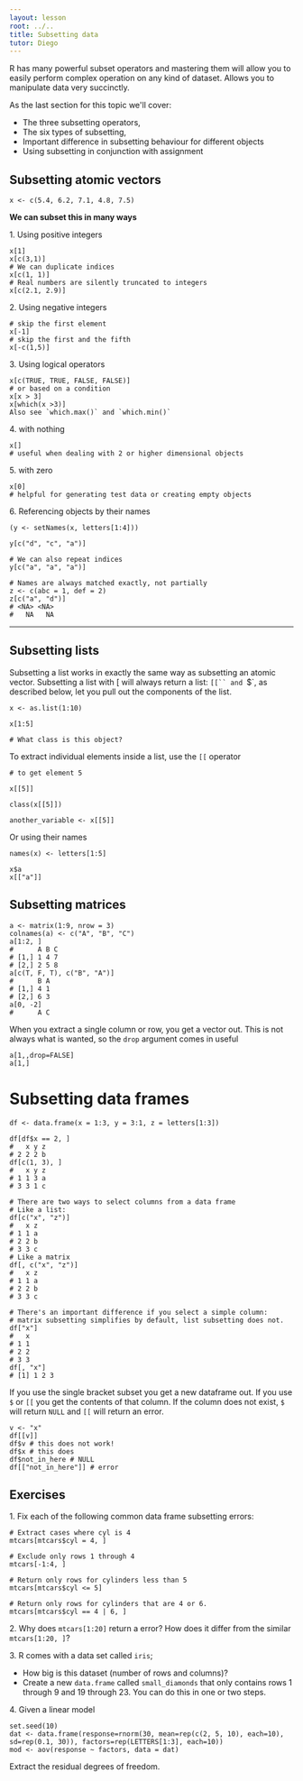 ```yaml
---
layout: lesson
root: ../..
title: Subsetting data
tutor: Diego
---
```


R has many powerful subset operators and mastering them will allow you to easily perform complex operation on any kind of dataset. Allows you to manipulate data very succinctly.

As the last section for this topic we'll cover:

* The three subsetting operators,
* The six types of subsetting,
* Important difference in subsetting behaviour for different objects 
* Using subsetting in conjunction with assignment


## Subsetting atomic vectors

```
x <- c(5.4, 6.2, 7.1, 4.8, 7.5)  
```

**We can subset this in many ways**

1\. Using positive integers

```
x[1]  
x[c(3,1)]  
# We can duplicate indices  
x[c(1, 1)]  
# Real numbers are silently truncated to integers  
x[c(2.1, 2.9)]  
```

2\. Using negative integers

```
# skip the first element  
x[-1]  
# skip the first and the fifth  
x[-c(1,5)]  
```

3\. Using logical operators

```
x[c(TRUE, TRUE, FALSE, FALSE)]
# or based on a condition
x[x > 3]
x[which(x >3)]
Also see `which.max()` and `which.min()`
```

4\. with nothing

```
x[]
# useful when dealing with 2 or higher dimensional objects
```

5\. with zero

```
x[0]
# helpful for generating test data or creating empty objects
```


6\. Referencing objects by their names

```
(y <- setNames(x, letters[1:4]))

y[c("d", "c", "a")]

# We can also repeat indices
y[c("a", "a", "a")]

# Names are always matched exactly, not partially
z <- c(abc = 1, def = 2)
z[c("a", "d")]
# <NA> <NA> 
#   NA   NA
```

---

## Subsetting lists

Subsetting a list works in exactly the same way as subsetting an atomic vector. Subsetting a list with [ will always return a list: `[[`` and `$`, as described below, let you pull out the components of the list.

```
x <- as.list(1:10)

x[1:5]

# What class is this object?
```

To extract individual elements inside a list, use the `[[` operator

```
# to get element 5

x[[5]]

class(x[[5]])

another_variable <- x[[5]]

```

Or using their names

```
names(x) <- letters[1:5]

x$a
x[["a"]]
```

## Subsetting matrices

```
a <- matrix(1:9, nrow = 3)
colnames(a) <- c("A", "B", "C")
a[1:2, ]
#      A B C
# [1,] 1 4 7
# [2,] 2 5 8
a[c(T, F, T), c("B", "A")]
#      B A
# [1,] 4 1
# [2,] 6 3
a[0, -2]
#      A C
```

When you extract a single column or row, you get a vector out. This is not always what is wanted, so the `drop` argument comes in useful

```
a[1,,drop=FALSE]
a[1,]
```

# Subsetting data frames

```
df <- data.frame(x = 1:3, y = 3:1, z = letters[1:3])

df[df$x == 2, ]
#   x y z
# 2 2 2 b
df[c(1, 3), ]
#   x y z
# 1 1 3 a
# 3 3 1 c

# There are two ways to select columns from a data frame
# Like a list:
df[c("x", "z")]
#   x z
# 1 1 a
# 2 2 b
# 3 3 c
# Like a matrix
df[, c("x", "z")]
#   x z
# 1 1 a
# 2 2 b
# 3 3 c

# There's an important difference if you select a simple column:
# matrix subsetting simplifies by default, list subsetting does not.
df["x"]
#   x
# 1 1
# 2 2
# 3 3
df[, "x"]
# [1] 1 2 3
```

If you use the single bracket subset you get a new dataframe out.  If you use `$` or `[[` you get the contents of that column. If the column does not exist, `$` will return `NULL` and `[[` will return an error.

```
v <- "x"
df[[v]]
df$v # this does not work!
df$x # this does
df$not_in_here # NULL
df[["not_in_here"]] # error
```

## Exercises

1\. Fix each of the following common data frame subsetting errors:

```
# Extract cases where cyl is 4
mtcars[mtcars$cyl = 4, ]

# Exclude only rows 1 through 4
mtcars[-1:4, ]

# Return only rows for cylinders less than 5
mtcars[mtcars$cyl <= 5]

# Return only rows for cylinders that are 4 or 6.
mtcars[mtcars$cyl == 4 | 6, ]
```

2\. Why does `mtcars[1:20]` return a error? How does it differ from the similar `mtcars[1:20, ]`?


3\. R comes with a data set called `iris`;

* How big is this dataset (number of rows and columns)?
* Create a new `data.frame` called `small_diamonds` that only contains rows 1 through 9 and 19 through 23. You can do this in one or two steps.

4\. Given a linear model

```
set.seed(10)
dat <- data.frame(response=rnorm(30, mean=rep(c(2, 5, 10), each=10), sd=rep(0.1, 30)), factors=rep(LETTERS[1:3], each=10))
mod <- aov(response ~ factors, data = dat)
```

Extract the residual degrees of freedom.
